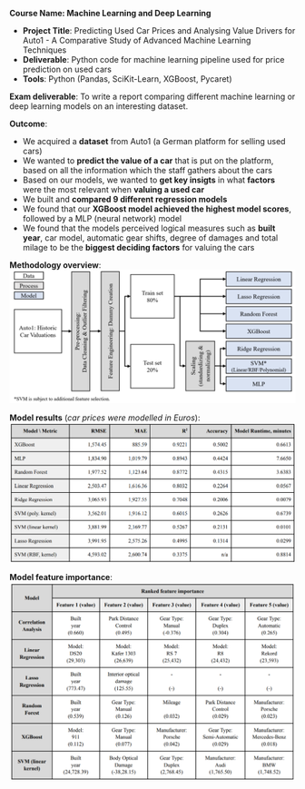 **Course Name: Machine Learning and Deep Learning**
* **Project Title**: Predicting Used Car Prices and Analysing Value Drivers for Auto1 - A Comparative Study of Advanced Machine Learning Techniques
* **Deliverable**: Python code for machine learning pipeline used for price prediction on used cars
* **Tools**: Python (Pandas, SciKit-Learn, XGBoost, Pycaret)

**Exam deliverable**: To write a report comparing different machine learning or deep learning models on an interesting dataset.

**Outcome**:
* We acquired a **dataset** from Auto1 (a German platform for selling used cars)
* We wanted to **predict the value of a car** that is put on the platform, based on all the information which the staff gathers about the cars
* Based on our models, we wanted to **get key insigts** in what **factors** were the most relevant when **valuing a used car**
* We built and **compared 9 different regression models**
* We found that our **XGBoost model achieved the highest model scores**, followed by a MLP (neural network) model
* We found that the models perceived logical measures such as **built year**, car model, automatic gear shifts, degree of damages and total milage to be the **biggest deciding factors** for valuing the cars

**Methodology overview**:
![Process graph](imgs/ml_process_graph.png)

**Model results** (*car prices were modelled in Euros*):
![Prediction results tabel](imgs/ml_results_table.png)

**Model feature importance**:
![Factors deciding the price of a used car](imgs/ml_feature_importance.png)
